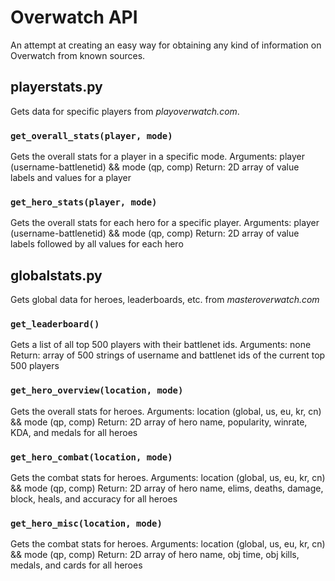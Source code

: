 # Overwatch API

An attempt at creating an easy way for obtaining any kind of information on Overwatch from known sources.

## playerstats.py

Gets data for specific players from *playoverwatch.com*.

### `get_overall_stats(player, mode)`
Gets the overall stats for a player in a specific mode.
Arguments: player (username-battlenetid) && mode (qp, comp)
Return: 2D array of value labels and values for a player

### `get_hero_stats(player, mode)`
Gets the overall stats for each hero for a specific player.
Arguments: player (username-battlenetid) && mode (qp, comp)
Return: 2D array of value labels followed by all values for each hero


## globalstats.py

Gets global data for heroes, leaderboards, etc. from *masteroverwatch.com*

### `get_leaderboard()`
Gets a list of all top 500 players with their battlenet ids.
Arguments: none
Return: array of 500 strings of username and battlenet ids of the current top 500 players

### `get_hero_overview(location, mode)`
Gets the overall stats for heroes.
Arguments: location (global, us, eu, kr, cn) && mode (qp, comp)
Return: 2D array of hero name, popularity, winrate, KDA, and medals for all heroes

### `get_hero_combat(location, mode)`
Gets the combat stats for heroes.
Arguments: location (global, us, eu, kr, cn) && mode (qp, comp)
Return: 2D array of hero name, elims, deaths, damage, block, heals, and accuracy for all heroes

### `get_hero_misc(location, mode)`
Gets the combat stats for heroes.
Arguments: location (global, us, eu, kr, cn) && mode (qp, comp)
Return: 2D array of hero name, obj time, obj kills, medals, and cards for all heroes
